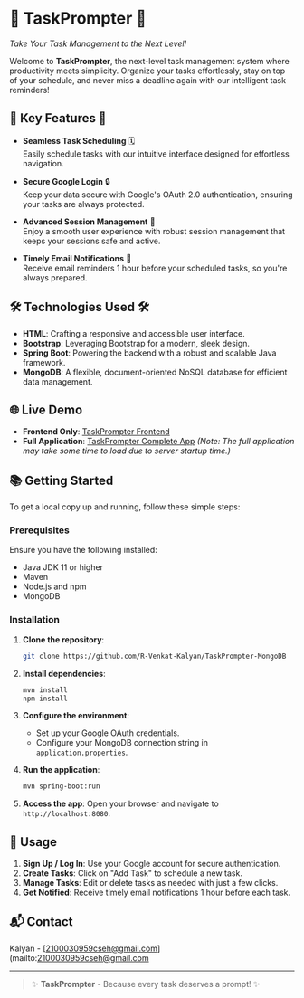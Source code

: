 # 📅 **TaskPrompter** 🚀  
*Take Your Task Management to the Next Level!*

Welcome to **TaskPrompter**, the next-level task management system where productivity meets simplicity. Organize your tasks effortlessly, stay on top of your schedule, and never miss a deadline again with our intelligent task reminders!

## 🌟 **Key Features** 🌟

- **Seamless Task Scheduling** 🗓️  
  Easily schedule tasks with our intuitive interface designed for effortless navigation.

- **Secure Google Login** 🔒  
  Keep your data secure with Google's OAuth 2.0 authentication, ensuring your tasks are always protected.

- **Advanced Session Management** 🔄  
  Enjoy a smooth user experience with robust session management that keeps your sessions safe and active.

- **Timely Email Notifications** 📧  
  Receive email reminders 1 hour before your scheduled tasks, so you're always prepared.

## 🛠️ **Technologies Used** 🛠️

- **HTML**: Crafting a responsive and accessible user interface.
- **Bootstrap**: Leveraging Bootstrap for a modern, sleek design.
- **Spring Boot**: Powering the backend with a robust and scalable Java framework.
- **MongoDB**: A flexible, document-oriented NoSQL database for efficient data management.

## 🌐 **Live Demo**

- **Frontend Only**: [TaskPrompter Frontend](https://taskprompter-fe.vercel.app/)
- **Full Application**: [TaskPrompter Complete App](https://taskprompter.onrender.com/) *(Note: The full application may take some time to load due to server startup time.)*

## 📚 **Getting Started**

To get a local copy up and running, follow these simple steps:

### **Prerequisites**

Ensure you have the following installed:

- Java JDK 11 or higher
- Maven
- Node.js and npm
- MongoDB

### **Installation**

1. **Clone the repository**:
    ```bash
    git clone https://github.com/R-Venkat-Kalyan/TaskPrompter-MongoDB
    ```

2. **Install dependencies**:
    ```bash
    mvn install
    npm install
    ```

3. **Configure the environment**:
   - Set up your Google OAuth credentials.
   - Configure your MongoDB connection string in `application.properties`.

4. **Run the application**:
    ```bash
    mvn spring-boot:run
    ```

5. **Access the app**:
   Open your browser and navigate to `http://localhost:8080`.

## 🎯 **Usage**

1. **Sign Up / Log In**: Use your Google account for secure authentication.
2. **Create Tasks**: Click on "Add Task" to schedule a new task.
3. **Manage Tasks**: Edit or delete tasks as needed with just a few clicks.
4. **Get Notified**: Receive timely email notifications 1 hour before each task.

## 📬 **Contact**

Kalyan - [2100030959cseh@gmail.com](mailto:2100030959cseh@gmail.com

---

> ✨ **TaskPrompter** - Because every task deserves a prompt! ✨
